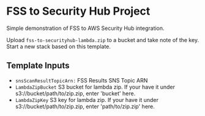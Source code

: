 # FSS to Security Hub Project

Simple demonstration of FSS to AWS Security Hub integration.

Upload `fss-to-securityhub-lambda.zip` to a bucket and take note of the key.
Start a new stack based on this template.

## Template Inputs

 * `snsScanResultTopicArn:`   FSS Results SNS Topic ARN
 * `LambdaZipBucket`          S3 bucket for lambda zip. If your have it under s3://bucket/path/to/zip.zip, enter 'bucket' here.
 * `LambdaZipKey`             S3 key for lambda zip. If your have it under s3://bucket/path/to/zip.zip, enter 'path/to/zip.zip' here. 